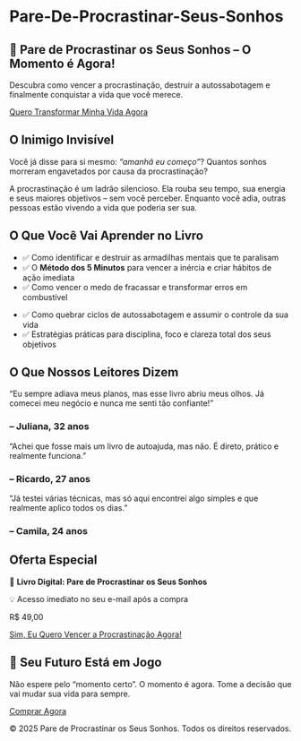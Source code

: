 # Pare-De-Procrastinar-Seus-Sonhos
<html lang="pt-br">
<head>
  <meta charset="UTF-8" />
  <meta name="viewport" content="width=device-width, initial-scale=1.0" />
  <title>Pare de Procrastinar os Seus Sonhos</title>
  <script src="https://cdn.tailwindcss.com"></script>
</head>
<body class="bg-gray-50 text-gray-800">
  <!-- Hero -->
  <section class="bg-pink-600 text-white py-16 text-center px-6">
    <h1 class="text-4xl font-extrabold mb-4">🚨 Pare de Procrastinar os Seus Sonhos – O Momento é Agora!</h1>
    <p class="text-lg max-w-2xl mx-auto">Descubra como vencer a procrastinação, destruir a autossabotagem e finalmente conquistar a vida que você merece.</p>
    <a href="https://pay.kiwify.com.br/LezFCsX"
       class="inline-block mt-6 bg-white text-pink-600 font-semibold py-3 px-8 rounded-2xl shadow-md hover:bg-gray-100 transition">
       Quero Transformar Minha Vida Agora
    </a>
  </section>

  <!-- Inimigo Invisível -->
  <section class="max-w-5xl mx-auto py-16 px-6 text-center">
    <h2 class="text-3xl font-bold mb-6">O Inimigo Invisível</h2>
    <p class="text-lg text-gray-700">Você já disse para si mesmo: <em>“amanhã eu começo”</em>? Quantos sonhos morreram engavetados por causa da procrastinação?</p>
    <p class="mt-4 text-lg text-gray-700">A procrastinação é um ladrão silencioso. Ela rouba seu tempo, sua energia e seus maiores objetivos – sem você perceber. Enquanto você adia, <span class="font-semibold">outras pessoas estão vivendo a vida que poderia ser sua</span>.</p>
  </section>

  <!-- Benefícios -->
  <section class="bg-white py-16 px-6">
    <div class="max-w-5xl mx-auto text-center">
      <h2 class="text-3xl font-bold mb-8">O Que Você Vai Aprender no Livro</h2>
      <div class="grid md:grid-cols-2 gap-8 text-left">
        <ul class="space-y-4 text-lg">
          <li>✅ Como identificar e destruir as armadilhas mentais que te paralisam</li>
          <li>✅ O <strong>Método dos 5 Minutos</strong> para vencer a inércia e criar hábitos de ação imediata</li>
          <li>✅ Como vencer o medo de fracassar e transformar erros em combustível</li>
        </ul>
        <ul class="space-y-4 text-lg">
          <li>✅ Como quebrar ciclos de autossabotagem e assumir o controle da sua vida</li>
          <li>✅ Estratégias práticas para disciplina, foco e clareza total dos seus objetivos</li>
        </ul>
      </div>
    </div>
  </section>

  <!-- Prova Social -->
  <section class="bg-pink-50 py-16 px-6">
    <div class="max-w-5xl mx-auto">
      <h2 class="text-3xl font-bold text-center mb-10">O Que Nossos Leitores Dizem</h2>
      <div class="grid md:grid-cols-3 gap-8">
        <div class="bg-white p-6 rounded-2xl shadow">
          <p class="italic">“Eu sempre adiava meus planos, mas esse livro abriu meus olhos. Já comecei meu negócio e nunca me senti tão confiante!”</p>
          <h3 class="mt-4 font-semibold">– Juliana, 32 anos</h3>
        </div>
        <div class="bg-white p-6 rounded-2xl shadow">
          <p class="italic">“Achei que fosse mais um livro de autoajuda, mas não. É direto, prático e realmente funciona.”</p>
          <h3 class="mt-4 font-semibold">– Ricardo, 27 anos</h3>
        </div>
        <div class="bg-white p-6 rounded-2xl shadow">
          <p class="italic">“Já testei várias técnicas, mas só aqui encontrei algo simples e que realmente aplico todos os dias.”</p>
          <h3 class="mt-4 font-semibold">– Camila, 24 anos</h3>
        </div>
      </div>
    </div>
  </section>

  <!-- Oferta -->
  <section id="oferta" class="bg-white py-16 px-6 text-center">
    <h2 class="text-3xl font-bold mb-6">Oferta Especial</h2>
    <p class="text-lg text-gray-700">📘 <strong>Livro Digital: Pare de Procrastinar os Seus Sonhos</strong></p>
    <p class="text-lg text-gray-700">💡 Acesso imediato no seu e-mail após a compra</p>
    <p class="text-4xl font-extrabold text-pink-600 mt-4">R$ 49,00</p>
    <a href="https://pay.kiwify.com.br/LezFCsX"
       class="inline-block mt-6 bg-pink-600 hover:bg-pink-700 text-white font-semibold py-4 px-10 rounded-2xl shadow-md transition">
       Sim, Eu Quero Vencer a Procrastinação Agora!
    </a>
  </section>

  <!-- Chamada Final -->
  <section id="cta" class="bg-pink-600 text-white py-16 text-center px-6">
    <h2 class="text-3xl font-extrabold">🚀 Seu Futuro Está em Jogo</h2>
    <p class="mt-4 text-lg max-w-2xl mx-auto">
      Não espere pelo “momento certo”. O momento é <span class="font-bold">agora</span>. 
      Tome a decisão que vai mudar sua vida para sempre.
    </p>
    <a href="https://pay.kiwify.com.br/LezFCsX"
       class="inline-block mt-6 bg-white text-pink-600 font-semibold py-4 px-12 rounded-2xl shadow-md hover:bg-gray-100 transition">
       Comprar Agora
    </a>
  </section>

  <!-- Rodapé -->
  <footer class="bg-gray-900 text-gray-400 py-6 text-center text-sm">
    <p>&copy; 2025 Pare de Procrastinar os Seus Sonhos. Todos os direitos reservados.</p>
  </footer>
</body>
</html>

